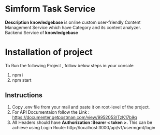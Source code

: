 # Simform Task Service
**Description**
 **knowledgebase** is online custom user-friendly Content Management Service which have Category and its content analyzer. Backend Service of **knowledgebase**


# Installation of project

To Run the following Project , follow below steps in your console

 1. npm i
 2. npm start


## Instructions

 1. Copy .env file from your mail and paste it on root-level of the project.
 2. For API Documentaion follow the Link : https://documenter.getpostman.com/view/9952053/TzK17b9q
 3. All Headers should have **Authorization :Bearer < token >**. This can be achieve using Login Route: http://localhost:3000/api/v1/usermgmt/login
